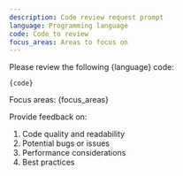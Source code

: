 ```yaml
---
description: Code review request prompt
language: Programming language
code: Code to review
focus_areas: Areas to focus on
---
```

Please review the following {language} code:

```{language}
{code}
```

Focus areas: {focus_areas}

Provide feedback on:
1. Code quality and readability
2. Potential bugs or issues
3. Performance considerations
4. Best practices
